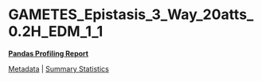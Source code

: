 # GAMETES_Epistasis_3_Way_20atts_0.2H_EDM_1_1

[**Pandas Profiling Report**](https://epistasislab.github.io/penn-ml-benchmarks/profile/GAMETES_Epistasis_3_Way_20atts_0.2H_EDM_1_1.html)

[Metadata](metadata.yaml) | [Summary Statistics](summary_stats.tsv)

